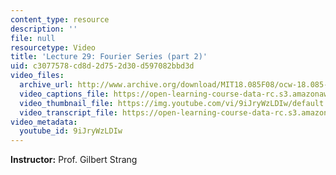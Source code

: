 ```yaml
---
content_type: resource
description: ''
file: null
resourcetype: Video
title: 'Lecture 29: Fourier Series (part 2)'
uid: c3077578-cd8d-2d75-2d30-d597082bbd3d
video_files:
  archive_url: http://www.archive.org/download/MIT18.085F08/ocw-18.085-f08-lec29_300k.mp4
  video_captions_file: https://open-learning-course-data-rc.s3.amazonaws.com/18-085-computational-science-and-engineering-i-fall-2008/c6f13a64f1b75896a1f54cee02ce84ec_9iJryWzLDIw.vtt
  video_thumbnail_file: https://img.youtube.com/vi/9iJryWzLDIw/default.jpg
  video_transcript_file: https://open-learning-course-data-rc.s3.amazonaws.com/18-085-computational-science-and-engineering-i-fall-2008/9d05c4fb511c97ce3cf3fa379c7f0b80_9iJryWzLDIw.pdf
video_metadata:
  youtube_id: 9iJryWzLDIw
---
```


**Instructor:** Prof. Gilbert Strang